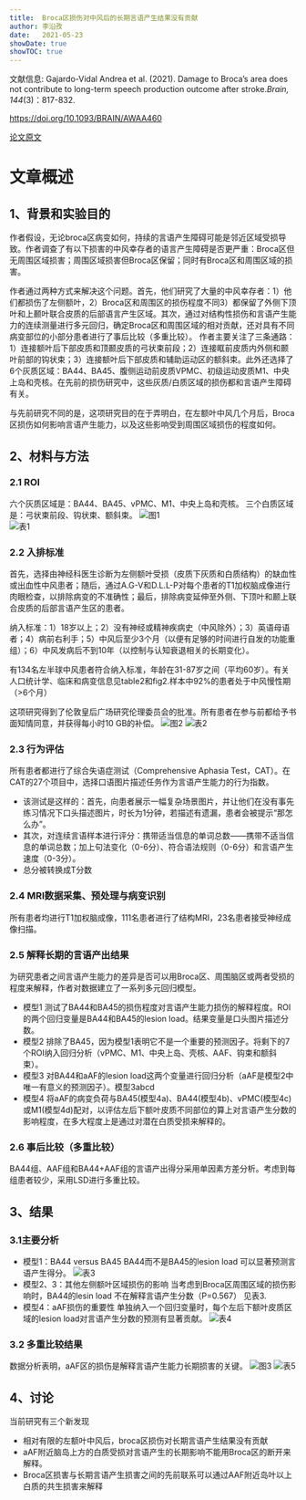 ```yaml
---
title:  Broca区损伤对中风后的长期言语产生结果没有贡献
author: 李沿孜
date:   2021-05-23
showDate: true 
showTOC: true
---
```

文献信息: Gajardo-Vidal Andrea et al. (2021). Damage to Broca’s area does not contribute to long-term speech production outcome after stroke.*Brain, 144*(3)：817-832. 

https://doi.org/10.1093/BRAIN/AWAA460  

[论文原文](../Source_Files/2021-05-23-LYZ1.pdf)
# 文章概述
## 1、背景和实验目的
作者假设，无论broca区病变如何，持续的言语产生障碍可能是邻近区域受损导致。作者调查了有以下损害的中风幸存者的语言产生障碍是否更严重：Broca区但无周围区域损害；周围区域损害但Broca区保留；同时有Broca区和周围区域的损害。

作者通过两种方式来解决这个问题。首先，他们研究了大量的中风幸存者：1）他们都损伤了左侧额叶，2）Broca区和周围区的损伤程度不同3）都保留了外侧下顶叶和上颞叶联合皮质的后部语言产生区域。其次，通过对结构性损伤和言语产生能力的连续测量进行多元回归，确定Broca区和周围区域的相对贡献，还对具有不同病变部位的小部分患者进行了事后比较（多重比较）。
作者主要关注了三条通路：1）连接额叶后下部皮质和顶颞皮质的弓状束前段；2）连接眶前皮质内外侧和颞叶前部的钩状束；3）连接额叶后下部皮质和辅助运动区的额斜束。此外还选择了6个灰质区域：BA44、BA45、腹侧运动前皮质VPMC、初级运动皮质M1、中央上岛和壳核。在先前的损伤研究中，这些灰质/白质区域的损伤都和言语产生障碍有关。

与先前研究不同的是，这项研究目的在于弄明白，在左额叶中风几个月后，Broca区损伤如何影响言语产生能力，以及这些影响受到周围区域损伤的程度如何。

## 2、材料与方法
### 2.1 ROI
六个灰质区域是：BA44、BA45、vPMC、M1、中央上岛和壳核。
三个白质区域是：弓状束前段、钩状束、额斜束。
![图1](../Supporting_Information/2021-05-23-LYZ1-Fig1.png)  
![表1](../Supporting_Information/2021-05-23-LYZ1-Table1.png)
### 2.2 入排标准
首先，选择由神经科医生诊断为左侧额叶受损（皮质下灰质和白质结构）的缺血性或出血性中风患者；随后，通过A.G-V和D.L.L-P对每个患者的T1加权脑成像进行肉眼检查，以排除病变的不准确性；最后，排除病变延伸至外侧、下顶叶和颞上联合皮质的后部言语产生区的患者。

纳入标准：1）18岁以上；2）没有神经或精神疾病史（中风除外）；3）英语母语者；4）病前右利手；5）中风后至少3个月（以便有足够的时间进行自发的功能重组）；6）中风发病后不到10年（以控制与认知衰退相关的长期变化）。

有134名左半球中风患者符合纳入标准，年龄在31-87岁之间（平均60岁）。有关人口统计学、临床和病变信息见table2和fig2.样本中92%的患者处于中风慢性期（>6个月）

这项研究得到了伦敦皇后广场研究伦理委员会的批准。所有患者在参与前都给予书面知情同意，并获得每小时10 GB的补偿。
![图2](../Supporting_Information/2021-05-23-LYZ1-Fig2.png)
![表2](../Supporting_Information/2021-05-23-LYZ1-Table2.png)

### 2.3 行为评估
所有患者都进行了综合失语症测试（Comprehensive Aphasia Test，CAT）。在CAT的27个项目中，选择口语图片描述任务作为言语产生能力的行为指数。
- 该测试是这样的：首先，向患者展示一幅复杂场景图片，并让他们在没有事先练习情况下口头描述图片，时长为1分钟，若描述有遗漏，患者会被提示“那怎么办”。
- 其次，对连续言语样本进行评分：携带适当信息的单词总数——携带不适当信息的单词总数；加上句法变化（0-6分）、符合语法规则（0-6分）和言语产生速度（0-3分）。
- 总分被转换成T分数
### 2.4 MRI数据采集、预处理与病变识别
所有患者均进行T1加权脑成像，111名患者进行了结构MRI，23名患者接受神经成像扫描。
### 2.5 解释长期的言语产出结果
为研究患者之间言语产生能力的差异是否可以用Broca区、周围脑区或两者受损的程度来解释，作者对数据建立了一系列多元回归模型。
- 模型1  测试了BA44和BA45的损伤程度对言语产生能力损伤的解释程度。ROI的两个回归变量是BA44和BA45的lesion load。结果变量是口头图片描述分数。
- 模型2  排除了BA45，因为模型1表明它不是一个重要的预测因子。将剩下的7个ROI纳入回归分析（vPMC、M1、中央上岛、壳核、AAF、钩束和额斜束）。
- 模型3  对BA44和aAF的lesion load这两个变量进行回归分析（aAF是模型2中唯一有意义的预测因子）。模型3abcd
- 模型4  将aAF的病变负荷与BA45(模型4a)、BA44(模型4b)、vPMC(模型4c)或M1(模型4d)配对，以评估左后下额叶皮质不同部位的算上对言语产生分数的影响程度，在多大程度上是通过对潜在白质受损来解释的。
### 2.6 事后比较（多重比较）
BA44组、AAF组和BA44+AAF组的言语产出得分采用单因素方差分析。考虑到每组患者较少，采用LSD进行多重比较。
## 3、结果
### 3.1主要分析
- 模型1：BA44 versus BA45 
BA44而不是BA45的lesion load 可以显著预测言语产生得分。
![表3](../Supporting_Information/2021-05-23-LYZ1-Table3.png) 
- 模型2、3：其他左侧额叶区域损伤的影响
当考虑到Broca区周围区域的损伤影响时，BA44的lesin load 不在解释言语产生分数（P=0.567）
见表3.
- 模型4：aAF损伤的重要性
单独纳入一个回归变量时，每个左后下额叶皮质区域的lesion load对言语产生分数的预测有显著贡献。
![表4](../Supporting_Information/2021-05-23-LYZ1-Table4.png) 
### 3.2 多重比较结果
数据分析表明，aAF区的损伤是解释言语产生能力长期损害的关键。
![图3](../Supporting_Information/2021-05-23-LYZ1-Fig3.png) 
![表5](../Supporting_Information/2021-05-23-LYZ1-Table5.png) 
## 4、讨论
当前研究有三个新发现
- 相对有限的左额叶中风后，broca区损伤对长期言语产生结果没有贡献
- aAF附近脑岛上方的白质受损对言语产生的长期影响不能用Broca区的断开来解释。
- Broca区损害与长期言语产生损害之间的先前联系可以通过AAF附近岛叶以上白质的共生损害来解释
